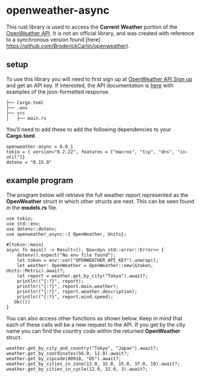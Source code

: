 # openweather-async


This rust library is used to access the **Current Weather** portion of the [OpenWeather API](https://openweathermap.org/). It is not an official library, and was created with reference to a synchronous version found [here] https://github.com/BroderickCarlin/openweather).  

## setup

To use this library you will need to first sign up at [OpenWeather API Sign up](https://openweathermap.org/home/sign_up) and get an API key. If interested, the API documentation is [here](https://openweathermap.org/current) with examples of the json-formatted response. 

```
├── Cargo.toml
├── .env
├── src
│   ├── main.rs

```

You'll need to add these to add the following dependencies to your **Cargo.toml**. 

```
openweather-async = 0.0.1
tokio = { version="0.2.22", features = ["macros", "tcp", "dns", "io-util"]}
dotenv = "0.15.0"
```

## example program

The program below will retrieve the full weather report represented as the **OpenWeather** struct in which other structs are nest. This can be seen found in the **models.rs** file. 
```
use tokio;
use std::env;
use dotenv::dotenv;
use openweather_async::{ OpenWeather, Units};

#[tokio::main]
async fn main() -> Result<(), Box<dyn std::error::Error>> {
    dotenv().expect("No env file found");
    let token = env::var("OPENWEATHER_API_KEY").unwrap();
    let weather: OpenWeather = OpenWeather::new(&token, Units::Metric).await?;
    let report = weather.get_by_city("Tokyo").await?;
    println!("{:?}", report);
    println!("{:?}", report.main.weather);
    println!("{:?}", report.weather.description);
    println!("{:?}", report.wind.speed);
   Ok(())
}
```

You can also access other functions as shown below. Keep in mind that each of these calls will be a new request to the API. If you get by the city name you can find the country code within the returned **OpenWeather** struct.

```
weather.get_by_city_and_country("Tokyo", "Japan").await?;
weather.get_by_coordinates(56.0, 12.0).await?;
weather.get_by_zipcode(80918, "US").await?;
weather.get_by_cities_in_zone(12.0, 32.0, 15.0, 37.0, 10).await?;
weather.get_by_cities_in_cycle(12.0, 32.0, 3).await?;
```